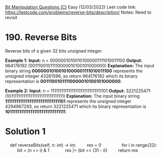 [Bit Manipulation Questions (C)](Bit%20Manipulation%20Questions%20(C).md)
Easy (12/03/2022)
Leet code link: https://leetcode.com/problems/reverse-bits/description/
Notes: Need to revisit

# 190. Reverse Bits
Reverse bits of a given 32 bits unsigned integer.

**Example 1:**
**Input:** n = 00000010100101000001111010011100
**Output:**    964176192 (00111001011110000010100101000000)
**Explanation:** The input binary string **00000010100101000001111010011100** represents the unsigned integer 43261596, so return 964176192 which its binary representation is **00111001011110000010100101000000**.

**Example 2:**
**Input:** n = 11111111111111111111111111111101
**Output:**   3221225471 (10111111111111111111111111111111)
**Explanation:** The input binary string **11111111111111111111111111111101** represents the unsigned integer 4294967293, so return 3221225471 which its binary representation is **10111111111111111111111111111111**.

# Solution 1
    def reverseBits(self, n: int) -> int:
        res = 0
        
        for i in range(32):
            bit = (n >> i) & 1
            res |= (bit << (31 - i))
        return res




